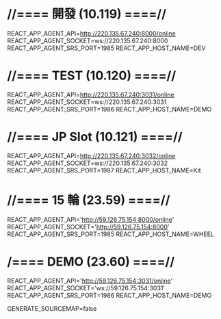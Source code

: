 # //==== 開發 (10.119) ====//
REACT_APP_AGENT_API=http://220.135.67.240:8000/online
REACT_APP_AGENT_SOCKET=ws://220.135.67.240:8000
REACT_APP_AGENT_SRS_PORT=1985
REACT_APP_HOST_NAME=DEV

# //==== TEST (10.120) ====//
REACT_APP_AGENT_API=http://220.135.67.240:3031/online
REACT_APP_AGENT_SOCKET=ws://220.135.67.240:3031
REACT_APP_AGENT_SRS_PORT=1986
REACT_APP_HOST_NAME=DEMO

# //==== JP Slot (10.121) ====//
REACT_APP_AGENT_API=http://220.135.67.240:3032/online
REACT_APP_AGENT_SOCKET=ws://220.135.67.240:3032
REACT_APP_AGENT_SRS_PORT=1987
REACT_APP_HOST_NAME=Kit

# //==== 15 輪 (23.59) ====//
REACT_APP_AGENT_API='http://59.126.75.154:8000/online'
REACT_APP_AGENT_SOCKET='http://59.126.75.154:8000'
REACT_APP_AGENT_SRS_PORT=1985
REACT_APP_HOST_NAME=WHEEL

# /==== DEMO (23.60) ====//
REACT_APP_AGENT_API='http://59.126.75.154:3031/online'
REACT_APP_AGENT_SOCKET='ws://59.126.75.154:3031'
REACT_APP_AGENT_SRS_PORT=1986
REACT_APP_HOST_NAME=DEMO



GENERATE_SOURCEMAP=false
